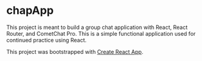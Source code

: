 # chapApp

This project is meant to build a group chat application with React, React Router, and CometChat Pro.
This is a simple functional application used for continued practice using React.

This project was bootstrapped with [Create React App](https://github.com/facebook/create-react-app).